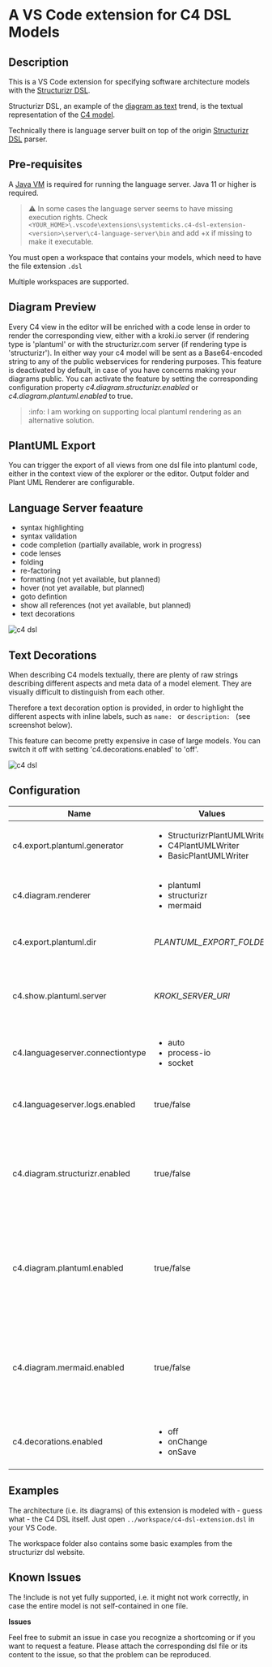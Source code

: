 # A VS Code extension for C4 DSL Models

## Description

This is a VS Code extension for specifying software architecture models with the [Structurizr DSL](https://github.com/structurizr/dsl).

Structurizr DSL, an example of the [diagram as text](https://structurizr.com/help/text) trend, is the textual representation of the [C4 model](https://c4model.com/).

Technically there is language server built on top of the origin [Structurizr DSL](https://github.com/structurizr/dsl) parser.

## Pre-requisites

A [Java VM](http://java.com/en/download/) is required for running the language server. Java 11 or higher is required.

> :warning: In some cases the language server seems to have missing execution rights. Check `<YOUR_HOME>\.vscode\extensions\systemticks.c4-dsl-extension-<version>\server\c4-language-server\bin` and add +x if missing to make it executable.

You must open a workspace that contains your models, which need to have the file extension `.dsl`

Multiple workspaces are supported.

## Diagram Preview

Every C4 view in the editor will be enriched with a code lense in order to render the corresponding view, either with a kroki.io server (if rendering type is 'plantuml' or with the structurizr.com server (if rendering type is 'structurizr'). In either way your c4 model will be sent as a Base64-encoded string to any of the public webservices for rendering purposes. This feature is deactivated by default, in case of you have concerns making your diagrams public.
You can activate the feature by setting the corresponding configuration property _c4.diagram.structurizr.enabled_ or _c4.diagram.plantuml.enabled_ to true.

> :info: I am working on supporting local plantuml rendering as an alternative solution.

## PlantUML Export

You can trigger the export of all views from one dsl file into plantuml code, either in the context view of the explorer or the editor.
Output folder and Plant UML Renderer are configurable.

## Language Server feaature

- syntax highlighting
- syntax validation
- code completion (partially available, work in progress)
- code lenses
- folding
- re-factoring
- formatting (not yet available, but planned)
- hover (not yet available, but planned)
- goto defintion
- show all references (not yet available, but planned)
- text decorations

![c4 dsl](https://gitlab.com/systemticks/c4-grammar/-/raw/master/extension/images/c4dsl-screenshot-1.png)

## Text Decorations

When describing C4 models textually, there are plenty of raw strings describing different aspects and meta data of a model element. They are visually difficult to distinguish from each other.

Therefore a text decoration option is provided, in order to highlight the different aspects with inline labels, such as `name: ` or `description: ` (see screenshot below).

This feature can become pretty expensive in case of large models. You can switch it off with setting 'c4.decorations.enabled' to 'off'.

![c4 dsl](https://gitlab.com/systemticks/c4-grammar/-/raw/master/extension/images/c4dsl-text-decoration.png)

## Configuration

| Name                             | Values                                                                                           | Default                   | Description                                                                                                                                                                                                            |
| -------------------------------- | ------------------------------------------------------------------------------------------------ | ------------------------- | ---------------------------------------------------------------------------------------------------------------------------------------------------------------------------------------------------------------------- |
| c4.export.plantuml.generator     | <ul><li>StructurizrPlantUMLWriter</li><li>C4PlantUMLWriter</li><li>BasicPlantUMLWriter</li></ul> | StructurizrPlantUMLWriter | The flavor of the generated Plant UML                                                                                                                                                                                  |
| c4.diagram.renderer              | <ul><li>plantuml</li><li>structurizr</li><li>mermaid</li></ul>                                   | plantuml                  | Detmerines which inline renderer (at the code lenses) is used for displaying views                                                                                                                                     |
| c4.export.plantuml.dir           | <i>PLANTUML_EXPORT_FOLDER</i>                                                                    | ./export                  | The folder for the exported plantuml files. Can be relative or absolute                                                                                                                                                |
| c4.show.plantuml.server          | <i>KROKI_SERVER_URI</i>                                                                          | https://kroki.io          | The server where the kroki diagram rendering service is hosted. Is used when 'plantuml' is selected as renderer (see c4.diagram.renderer)                                                                              |
| c4.languageserver.connectiontype | <ul><li>auto</li><li>process-io</li><li>socket</li></ul>                                         | auto                      | Determines how language client and language server are connected                                                                                                                                                       |
| c4.languageserver.logs.enabled   | true/false                                                                                       | false                     | If enabled language server logs are written to the current workspace folder (c4-language-server.log).                                                                                                                  |
| c4.diagram.structurizr.enabled   | true/false                                                                                       | false                     | If enabled you agree that the workspace of your c4 model will be sent as a Bae64 encoded string to https://structurizr.com for rendering purposes. Do not enable, if you have concerns                                 |
| c4.diagram.plantuml.enabled      | true/false                                                                                       | false                     | If enabled you agree that the view of your c4 model will be sent as a Base64 encoded PlantUML string to the server specified in 'c4.show.plantuml.server' for rendering purposes. Do not enable, if you have concerns. |
| c4.diagram.mermaid.enabled       | true/false                                                                                       | false                     | If enabled you agree that the view of your c4 model will be sent as a Base64 encoded PlantUML string to https://mermaid.ink for rendering purposes. Do not enable, if you have concerns.                               |
| c4.decorations.enabled           | <ul><li>off</li><li>onChange</li><li>onSave</li></ul>                                            | onChange                  | Text decorations can take place when editing (onChange) or when file is saved (onSave). It can also be switched off.                                                                                                   |

## Examples

The architecture (i.e. its diagrams) of this extension is modeled with - guess what - the C4 DSL itself.
Just open `../workspace/c4-dsl-extension.dsl` in your VS Code.

The workspace folder also contains some basic examples from the structurizr dsl website.

## Known Issues

The !include is not yet fully supported, i.e. it might not work correctly, in case the entire model is not self-contained in one file.

**Issues**

Feel free to submit an issue in case you recognize a shortcoming or if you want to request a feature.
Please attach the corresponding dsl file or its content to the issue, so that the problem can be reproduced.
